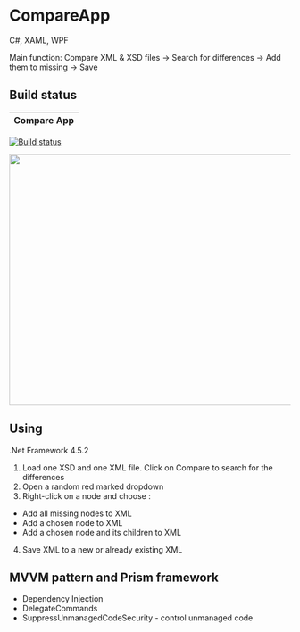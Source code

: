 # CompareApp
C#, XAML, WPF

Main function: Compare XML & XSD files -> Search for differences -> Add them to missing -> Save

## Build status

| Compare App |
|:--------------|
[![Build status](https://ci.appveyor.com/api/projects/status/8dskbn908e27vevx/master?svg=true)](https://ci.appveyor.com/project/PhilShishov/compare-app)

 <img src="https://image.ibb.co/gLds89/compareapp.png" width="900" height="450">

## Using 

.Net Framework 4.5.2
1. Load one XSD and one XML file. Click on Compare to search for the differences
2. Open a random red marked dropdown
3. Right-click on a node and choose : 
- Add all missing nodes to XML
- Add a chosen node to XML
- Add a chosen node and its children to XML 
4. Save XML to a new or already existing XML

## MVVM pattern and Prism framework
- Dependency Injection
- DelegateCommands
- SuppressUnmanagedCodeSecurity - control unmanaged code
